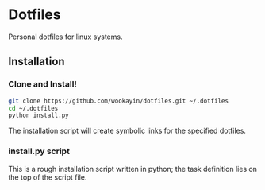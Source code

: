 Dotfiles
========

Personal dotfiles for linux systems.

## Installation

### Clone and Install!

```bash
git clone https://github.com/wookayin/dotfiles.git ~/.dotfiles 
cd ~/.dotfiles
python install.py
```

The installation script will create symbolic links for the specified dotfiles.

### install.py script

This is a rough installation script written in python; 
the task definition lies on the top of the script file.
